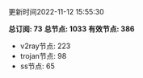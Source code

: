 更新时间2022-11-12 15:55:30

**总订阅: 73**
**总节点: 1033**
**有效节点: 386**
- v2ray节点: 223
- trojan节点: 98
- ss节点: 65
